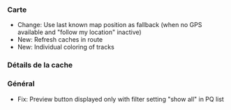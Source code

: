 ### Carte
- Change: Use last known map position as fallback (when no GPS available and "follow my location" inactive)
- New: Refresh caches in route
- New: Individual coloring of tracks

### Détails de la cache

### Général
- Fix: Preview button displayed only with filter setting "show all" in PQ list
